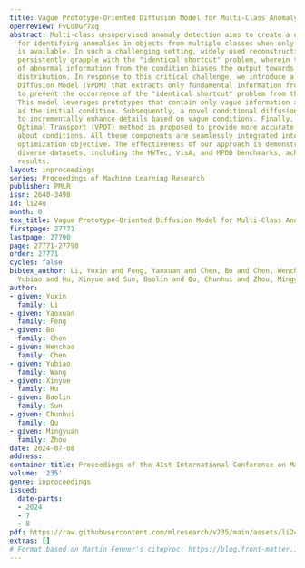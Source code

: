 ```yaml
---
title: Vague Prototype-Oriented Diffusion Model for Multi-Class Anomaly Detection
openreview: FvLd8Gr7xq
abstract: Multi-class unsupervised anomaly detection aims to create a unified model
  for identifying anomalies in objects from multiple classes when only normal data
  is available. In such a challenging setting, widely used reconstruction-based networks
  persistently grapple with the "identical shortcut" problem, wherein the infiltration
  of abnormal information from the condition biases the output towards an anomalous
  distribution. In response to this critical challenge, we introduce a Vague Prototype-Oriented
  Diffusion Model (VPDM) that extracts only fundamental information from the condition
  to prevent the occurrence of the "identical shortcut" problem from the input layer.
  This model leverages prototypes that contain only vague information about the target
  as the initial condition. Subsequently, a novel conditional diffusion model is introduced
  to incrementally enhance details based on vague conditions. Finally, a Vague Prototype-Oriented
  Optimal Transport (VPOT) method is proposed to provide more accurate information
  about conditions. All these components are seamlessly integrated into a unified
  optimization objective. The effectiveness of our approach is demonstrated across
  diverse datasets, including the MVTec, VisA, and MPDD benchmarks, achieving state-of-the-art
  results.
layout: inproceedings
series: Proceedings of Machine Learning Research
publisher: PMLR
issn: 2640-3498
id: li24u
month: 0
tex_title: Vague Prototype-Oriented Diffusion Model for Multi-Class Anomaly Detection
firstpage: 27771
lastpage: 27790
page: 27771-27790
order: 27771
cycles: false
bibtex_author: Li, Yuxin and Feng, Yaoxuan and Chen, Bo and Chen, Wenchao and Wang,
  Yubiao and Hu, Xinyue and Sun, Baolin and Qu, Chunhui and Zhou, Mingyuan
author:
- given: Yuxin
  family: Li
- given: Yaoxuan
  family: Feng
- given: Bo
  family: Chen
- given: Wenchao
  family: Chen
- given: Yubiao
  family: Wang
- given: Xinyue
  family: Hu
- given: Baolin
  family: Sun
- given: Chunhui
  family: Qu
- given: Mingyuan
  family: Zhou
date: 2024-07-08
address:
container-title: Proceedings of the 41st International Conference on Machine Learning
volume: '235'
genre: inproceedings
issued:
  date-parts:
  - 2024
  - 7
  - 8
pdf: https://raw.githubusercontent.com/mlresearch/v235/main/assets/li24u/li24u.pdf
extras: []
# Format based on Martin Fenner's citeproc: https://blog.front-matter.io/posts/citeproc-yaml-for-bibliographies/
---
```

